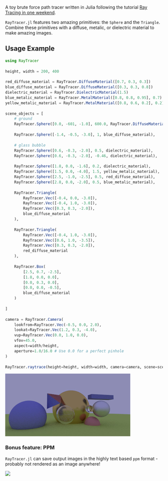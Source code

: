 
A toy brute force path tracer written in Julia following the tutorial [Ray Tracing in one weekend](https://raytracing.github.io/).

`RayTracer.jl` features two amazing primitives: the `Sphere` and the `Triangle`. Combine these 
primitives with a diffuse, metalic, or dielectric material to make amazing images.

## Usage Example

```julia
using RayTracer

height, width = 200, 400

red_diffuse_material = RayTracer.DiffuseMaterial([0.7, 0.3, 0.3])
blue_diffuse_material = RayTracer.DiffuseMaterial([0.3, 0.3, 0.8])
dielectric_material = RayTracer.DielectricMaterial(1.5)
blue_metalic_material = RayTracer.MetalMaterial([0.8, 0.8, 0.95], 0.7)
yellow_metalic_material = RayTracer.MetalMaterial([0.8, 0.6, 0.2], 0.2)

scene_objects = [
    # ground
    RayTracer.Sphere([0.0, -601, -1.0], 600.0, RayTracer.DiffuseMaterial([0.6,0.8,0.2])),

    RayTracer.Sphere([-1.4, -0.5, -3.0], 1, blue_diffuse_material),

    # glass bubble
    RayTracer.Sphere([0.6, -0.3, -2.0], 0.5, dielectric_material),
    RayTracer.Sphere([0.6, -0.3, -2.0], -0.46, dielectric_material),

    RayTracer.Sphere([1.8, 0.0, -1.6], 0.2, dielectric_material),
    RayTracer.Sphere([1.5, 0.0, -4.0], 1.5, yellow_metalic_material),
    RayTracer.Sphere([2.5, -1.0, -2.5], 0.5, red_diffuse_material),
    RayTracer.Sphere([2.8, 0.0, -2.0], 0.5, blue_metalic_material),

    RayTracer.Triangle(
        RayTracer.Vec([-0.4, 0.0, -3.0]),
        RayTracer.Vec([-0.4, 1.0, -3.0]),
        RayTracer.Vec([0.3, 0.3, -2.0]),
        blue_diffuse_material
    ),

    RayTracer.Triangle(
        RayTracer.Vec([-0.4, 1.0, -3.0]),
        RayTracer.Vec([0.6, 1.0, -3.5]),
        RayTracer.Vec([0.3, 0.3, -2.0]),
        red_diffuse_material
    ),

    RayTracer.Box(
        [2.5, 0.7, -2.5],
        [1.8, 0.0, 0.0],
        [0.0, 0.3, 0.0],
        [0.0, 0.0, -0.5],
        blue_diffuse_material
    )

]

camera = RayTracer.Camera(
    lookfrom=RayTracer.Vec(-0.5, 0.0, 2.0),
    lookat=RayTracer.Vec(1.2, 0.3, -4.0),
    vup=RayTracer.Vec(0.0, 1.0, 0.0),
    vfov=45.0,
    aspect=width/height,
    aperture=1.0/16.0 # Use 0.0 for a perfect pinhole
)

RayTracer.raytrace(height=height, width=width, camera=camera, scene=scene_objects, num_samples=64)
```

![](./samples/out.jpg)


### Bonus feature: PPM

`RayTracer.jl` can save output images in the highly text based `ppm` format - probably not rendered
as an image anywhere!

![](./samples/out.ppm)
